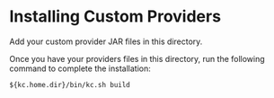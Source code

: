 Installing Custom Providers
===========================

Add your custom provider JAR files in this directory.

Once you have your providers files in this directory, run the following command to complete the installation:

```
${kc.home.dir}/bin/kc.sh build
```
